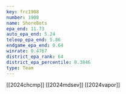```yaml
---
key: frc1908
number: 1908
name: ShoreBots
epa_end: 11.73
auto_epa_end: 5.24
teleop_epa_end: 5.86
endgame_epa_end: 0.64
winrate: 0.4767
district_epa_rank: 64
district_epa_percentile: 0.3846
type: Team
---
```

[[2024chcmp]]
[[2024mdsev]]
[[2024vapor]]
